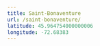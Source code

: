 ```yaml
---
title: Saint-Bonaventure
url: /saint-bonaventure/
latitude: 45.964754000000006
longitude: -72.68383
---
```

